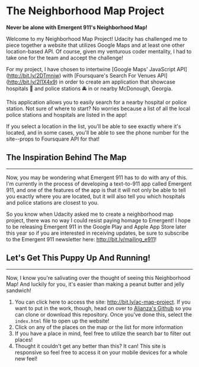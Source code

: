 # The Neighborhood Map Project
**Never be alone with Emergent 911's Neighborhood Map!**

Welcome to my Neighborhood Map Project! Udacity has challenged me to piece together a website that utilizes Google Maps and at least one other location-based API. Of course, given my venturous coder mentality, I had to take one for the team and accept the challenge!

For my project, I have chosen to intertwine [Google Maps' JavaScript API] (http://bit.ly/2DTmniw) with [Foursquare's Search For Venues API] (http://bit.ly/2I1X4x9) in order to create am application that showcase hospitals :hospital: and police stations :oncoming_police_car: in or nearby McDonough, Georgia.

This application allows you to easily search for a nearby hospital or police station. Not sure of where to start? No worries because a list of all the local police stations and hospitals are listed in the app!

If you select a location in the list, you'll be able to see exactly where it's located, and in some cases, you'll be able to see the phone number for the site--props to Foursquare API for that!

## The Inspiration Behind The Map
----------------------------------------------
Now, you may be wondering what Emergent 911 has to do with any of this. I'm currently in the process of developing a text-to-911 app called Emergent 911, and one of the features of the app is that it will not only be able to tell you exactly where you are located, but it will also tell you which hospitals and police stations are closest to you.

So you know when Udacity asked me to create a neighborhood map project, there was no way I could resist paying homage to Emergent! I hope to be releasing Emergent 911 in the Google Play and Apple App Store later this year so if you are interested in receiving updates, be sure to subscribe to the Emergent 911 newsletter here: http://bit.ly/mailing_e911!

## Let's Get This Puppy Up And Running!
----------------------------------------------
Now, I know you're salivating over the thought of seeing this Neighborhood Map! And luckily for you, it's easier than making a peanut butter and jelly sandwich!

1. You can click here to access the site:  http://bit.ly/ac-map-project. If you want to put in the work, though, head on over to [Alianza's Github](https://github.com/alianza-clyne/neighborhood-map-project) so you can clone or download this repository. Once you've done this, select the ```index.html``` file to open up the website!
2. Click on any of the places on the map or the list for more information
3. If you have a place in mind, feel free to utilize the search bar to filter out places!
4. Thought it couldn't get any better than this? It can! This site is responsive so feel free to access it on your mobile devices for a whole new feel!
